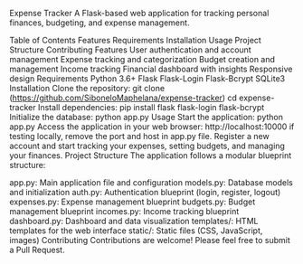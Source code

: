 Expense Tracker
A Flask-based web application for tracking personal finances, budgeting, and expense management.

Table of Contents
Features
Requirements
Installation
Usage
Project Structure
Contributing
Features
User authentication and account management
Expense tracking and categorization
Budget creation and management
Income tracking
Financial dashboard with insights
Responsive design
Requirements
Python 3.6+
Flask
Flask-Login
Flask-Bcrypt
SQLite3
Installation
Clone the repository:
git clone (https://github.com/SiboneloMaphelana/expense-tracker)
cd expense-tracker
Install dependencies:
pip install flask flask-login flask-bcrypt
Initialize the database:
python app.py
Usage
Start the application:
python app.py
Access the application in your web browser:
http://localhost:10000 if testing locally, remove the port and host in app.py file.
Register a new account and start tracking your expenses, setting budgets, and managing your finances.
Project Structure
The application follows a modular blueprint structure:

app.py: Main application file and configuration
models.py: Database models and initialization
auth.py: Authentication blueprint (login, register, logout)
expenses.py: Expense management blueprint
budgets.py: Budget management blueprint
incomes.py: Income tracking blueprint
dashboard.py: Dashboard and data visualization
templates/: HTML templates for the web interface
static/: Static files (CSS, JavaScript, images)
Contributing
Contributions are welcome! Please feel free to submit a Pull Request.